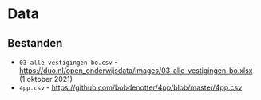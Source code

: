 # Data

## Bestanden

- `03-alle-vestigingen-bo.csv` - https://duo.nl/open_onderwijsdata/images/03-alle-vestigingen-bo.xlsx (1 oktober 2021)
- `4pp.csv` - https://github.com/bobdenotter/4pp/blob/master/4pp.csv